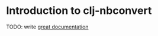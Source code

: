 # Introduction to clj-nbconvert

TODO: write [great documentation](http://jacobian.org/writing/what-to-write/)
